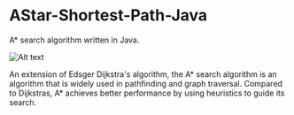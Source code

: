 # AStar-Shortest-Path-Java
A* search algorithm written in Java.

![Alt text](http://www.policyalmanac.org/games/aStarT7.jpg "Optional title")

An extension of Edsger Dijkstra's algorithm, the A* search algorithm is an algorithm that is widely used in pathfinding and graph traversal. Compared to Dijkstras, A* achieves better performance by using heuristics to guide its search.
